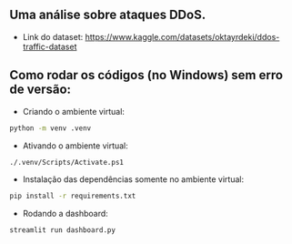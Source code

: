 ## Uma análise sobre ataques DDoS.
* Link do dataset: https://www.kaggle.com/datasets/oktayrdeki/ddos-traffic-dataset

## Como rodar os códigos (no Windows) sem erro de versão:
* Criando o ambiente virtual:
```bash
python -m venv .venv
```
* Ativando o ambiente virtual:
```bash
./.venv/Scripts/Activate.ps1
```
* Instalação das dependências somente no ambiente virtual:
```bash
pip install -r requirements.txt
```
* Rodando a dashboard:
```bash
streamlit run dashboard.py
```

